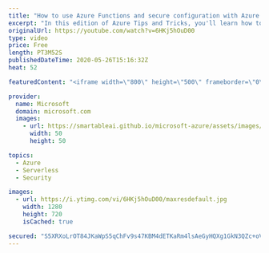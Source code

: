 ```yaml
---
title: "How to use Azure Functions and secure configuration with Azure Key Vault | Azure Tips and Tricks"
excerpt: "In this edition of Azure Tips and Tricks, you'll learn how to use secure configuration for Azure Functions with Azure Key Vault.  For more tips and tricks, visit: https://aka.ms/azuretipsandtricks   Get started with 12 months of free services and $200 USD in credit. Create your free account today with"
originalUrl: https://youtube.com/watch?v=6HKj5hOuD00
type: video
price: Free
length: PT3M52S
publishedDateTime: 2020-05-26T15:16:32Z
heat: 52

featuredContent: "<iframe width=\"800\" height=\"500\" frameborder=\"0\" src=\"https://www.youtube.com/embed/6HKj5hOuD00\" allow=\"accelerometer; autoplay; encrypted-media; gyroscope; picture-in-picture\" allowfullscreen></iframe>"

provider:
  name: Microsoft
  domain: microsoft.com
  images:
    - url: https://smartableai.github.io/microsoft-azure/assets/images/organizations/microsoft.com-50x50.jpg
      width: 50
      height: 50

topics:
  - Azure
  - Serverless
  - Security

images:
  - url: https://i.ytimg.com/vi/6HKj5hOuD00/maxresdefault.jpg
    width: 1280
    height: 720
    isCached: true

secured: "S5XRXoLrOT84JKaWpS5qChFv9s47KBM4dETKaRm4lsAeGyHQXg1GkN3QZc+oVMZNXWyyZFbgZdDClANcll0hmXffnSNqP1BfVd24jwXl2j/5G3DgeUiIjhbhZ4z97T3T7ioy2y6HQz1+vMsQWICXW8Vndf/QidTzP1w2YL0/XZspDuAVf+Ey3WzBOPJjSXYfNO2+ss8CYHpAgVskqOkaOa2dt1myHC5GLHKaGdLv0Y3AU50BBMl8EmNAdYaFG5I5w3NQwCUMqU82HxXy1yPftS9dyco+MOw6O1b37NrvOTaoP0wElXV1gl5qRot3pZzowkeabY9qS4qcT6SLlnO354M6ccCW0B9VeCsbfzFedNcRNPymrPXUCJp/jwbDCLQb051DsJ2ou1DiwG/flsj+W7J/dkg7noHK7J3E2fjfkp4=;abSjBeymjvZYzj8NNtHZFw=="
---
```


